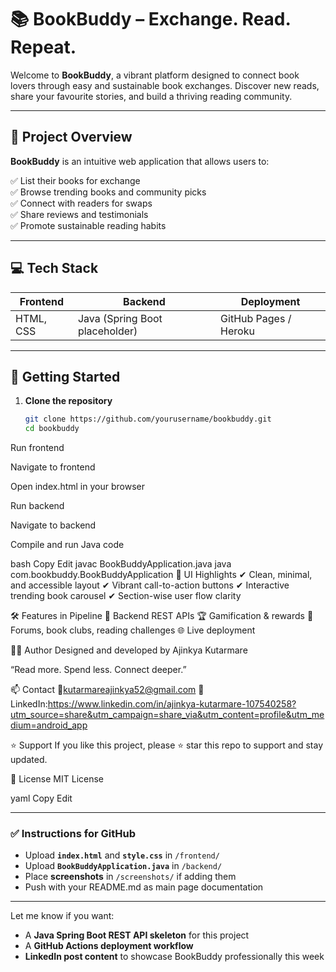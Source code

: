# 📚 BookBuddy – Exchange. Read. Repeat.

Welcome to **BookBuddy**, a vibrant platform designed to connect book lovers through easy and sustainable book exchanges. Discover new reads, share your favourite stories, and build a thriving reading community.

---

## 🌟 **Project Overview**

**BookBuddy** is an intuitive web application that allows users to:

✅ List their books for exchange  
✅ Browse trending books and community picks  
✅ Connect with readers for swaps  
✅ Share reviews and testimonials  
✅ Promote sustainable reading habits

---

## 💻 **Tech Stack**

| Frontend | Backend | Deployment |
| --- | --- | --- |
| HTML, CSS | Java (Spring Boot placeholder) | GitHub Pages / Heroku |

---

## 🚀 **Getting Started**

1. **Clone the repository**
   ```bash
   git clone https://github.com/yourusername/bookbuddy.git
   cd bookbuddy
Run frontend

Navigate to frontend

Open index.html in your browser

Run backend

Navigate to backend

Compile and run Java code

bash
Copy
Edit
javac BookBuddyApplication.java
java com.bookbuddy.BookBuddyApplication
🎨 UI Highlights
✔ Clean, minimal, and accessible layout
✔ Vibrant call-to-action buttons
✔ Interactive trending book carousel
✔ Section-wise user flow clarity

🛠️ Features in Pipeline
🔄 Backend REST APIs
🏆 Gamification & rewards
💬 Forums, book clubs, reading challenges
🌐 Live deployment

👨‍💻 Author
Designed and developed by Ajinkya Kutarmare

“Read more. Spend less. Connect deeper.”

📫 Contact
📧kutarmareajinkya52@gmail.com
🔗 LinkedIn:https://www.linkedin.com/in/ajinkya-kutarmare-107540258?utm_source=share&utm_campaign=share_via&utm_content=profile&utm_medium=android_app

⭐ Support
If you like this project, please ⭐ star this repo to support and stay updated.

📝 License
MIT License

yaml
Copy
Edit

---

### ✅ **Instructions for GitHub**

- Upload **`index.html`** and **`style.css`** in `/frontend/`  
- Upload **`BookBuddyApplication.java`** in `/backend/`  
- Place **screenshots** in `/screenshots/` if adding them  
- Push with your README.md as main page documentation

---

Let me know if you want:

- A **Java Spring Boot REST API skeleton** for this project  
- A **GitHub Actions deployment workflow**  
- **LinkedIn post content** to showcase BookBuddy professionally this week
